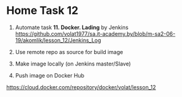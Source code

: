 # Home Task 12
1. Automate task **11. Docker. Lading** by Jenkins
https://github.com/volat1977/sa.it-academy.by/blob/m-sa2-06-19/akomlik/lesson_12/Jenkins_Log

2. Use remote repo as source for build image

3. Make image locally (on Jenkins master/Slave)

4. Push image on Docker Hub

https://cloud.docker.com/repository/docker/volat/lesson_12
